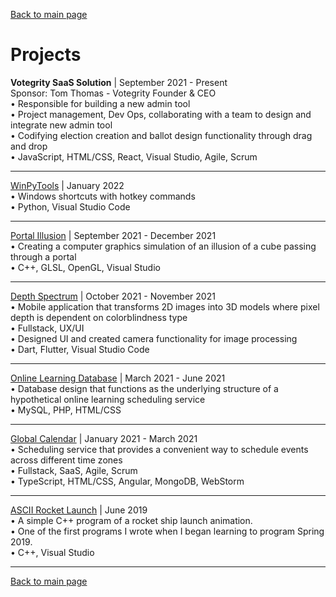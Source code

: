 [Back to main page](./README.md)

# Projects

**Votegrity SaaS Solution** | September 2021 - Present\
Sponsor: Tom Thomas - Votegrity Founder & CEO\
• Responsible for building a new admin tool\
• Project management, Dev Ops, collaborating with a team to design and integrate new admin tool\
• Codifying election creation and ballot design functionality through drag and drop\
• JavaScript, HTML/CSS, React, Visual Studio, Agile, Scrum

---

[WinPyTools](https://github.com/thoresonjd/WinPyTools) | January 2022\
• Windows shortcuts with hotkey commands\
• Python, Visual Studio Code

---

[Portal Illusion](https://github.com/thoresonjd/ComputerGraphics/tree/main/Projects/Apps/Source/PortalIllusion) | September 2021 - December 2021\
•	Creating a computer graphics simulation of an illusion of a cube passing through a portal\
•	C++, GLSL, OpenGL, Visual Studio

---

[Depth Spectrum](https://github.com/varelandrew/DepthSpectrum) | October 2021 - November 2021\
•	Mobile application that transforms 2D images into 3D models where pixel depth is dependent on colorblindness type\
•	Fullstack, UX/UI\
•	Designed UI and created camera functionality for image processing\
•	Dart, Flutter, Visual Studio Code

---

[Online Learning Database](https://github.com/thoresonjd/online-learning-database) | March 2021 - June 2021\
•	Database design that functions as the underlying structure of a hypothetical online learning scheduling service\
•	MySQL, PHP, HTML/CSS

---

[Global Calendar](https://github.com/Alex-Sheardown/Global-Calendar) | January 2021 - March 2021\
•	Scheduling service that provides a convenient way to schedule events across different time zones\
•	Fullstack, SaaS, Agile, Scrum\
•	TypeScript, HTML/CSS, Angular, MongoDB, WebStorm

---

[ASCII Rocket Launch](https://github.com/thoresonjd/ascii-rocket-launch) | June 2019\
• A simple C++ program of a rocket ship launch animation.\
• One of the first programs I wrote when I began learning to program Spring 2019.\
• C++, Visual Studio

---

[Back to main page](./README.md)
